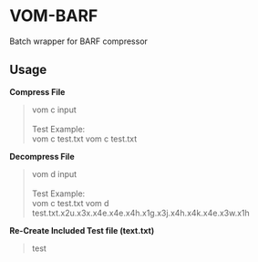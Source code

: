 # VOM-BARF

Batch wrapper for BARF compressor

## Usage

**Compress File**
> vom c input</br>
> </br>
> Test Example:</br>
> vom c test.txt
> vom c test.txt

**Decompress File**
> vom d input</br>
> </br>
> Test Example:</br>
> vom c test.txt
> vom d test.txt.x2u.x3x.x4e.x4e.x4h.x1g.x3j.x4h.x4k.x4e.x3w.x1h

**Re-Create Included Test file (text.txt)**
> test
